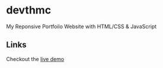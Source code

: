 # devthmc  

My Reponsive Portfoilo Website with HTML/CSS & JavaScript

## Links  

Checkout the [live demo](https://devthmc.netlify.app)
